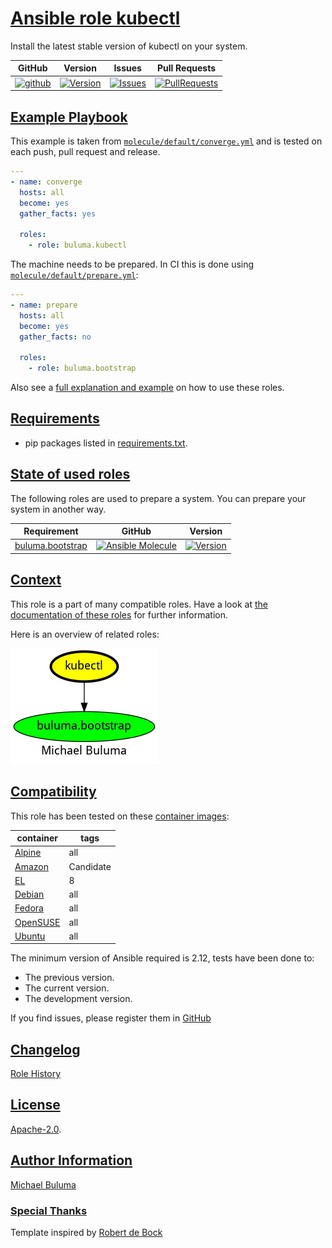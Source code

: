 # [Ansible role kubectl](#kubectl)

Install the latest stable version of kubectl on your system.

|GitHub|Version|Issues|Pull Requests|
|------|-------|------|-------------|
|[![github](https://github.com/buluma/ansible-role-kubectl/actions/workflows/molecule.yml/badge.svg)](https://github.com/buluma/ansible-role-kubectl/actions/workflows/molecule.yml)|[![Version](https://img.shields.io/github/release/buluma/ansible-role-kubectl.svg)](https://github.com/buluma/ansible-role-kubectl/releases/)|[![Issues](https://img.shields.io/github/issues/buluma/ansible-role-kubectl.svg)](https://github.com/buluma/ansible-role-kubectl/issues/)|[![PullRequests](https://img.shields.io/github/issues-pr-closed-raw/buluma/ansible-role-kubectl.svg)](https://github.com/buluma/ansible-role-kubectl/pulls/)|

## [Example Playbook](#example-playbook)

This example is taken from [`molecule/default/converge.yml`](https://github.com/buluma/ansible-role-kubectl/blob/master/molecule/default/converge.yml) and is tested on each push, pull request and release.

```yaml
---
- name: converge
  hosts: all
  become: yes
  gather_facts: yes

  roles:
    - role: buluma.kubectl
```

The machine needs to be prepared. In CI this is done using [`molecule/default/prepare.yml`](https://github.com/buluma/ansible-role-kubectl/blob/master/molecule/default/prepare.yml):

```yaml
---
- name: prepare
  hosts: all
  become: yes
  gather_facts: no

  roles:
    - role: buluma.bootstrap
```

Also see a [full explanation and example](https://buluma.github.io/how-to-use-these-roles.html) on how to use these roles.


## [Requirements](#requirements)

- pip packages listed in [requirements.txt](https://github.com/buluma/ansible-role-kubectl/blob/master/requirements.txt).

## [State of used roles](#state-of-used-roles)

The following roles are used to prepare a system. You can prepare your system in another way.

| Requirement | GitHub | Version |
|-------------|--------|--------|
|[buluma.bootstrap](https://galaxy.ansible.com/buluma/bootstrap)|[![Ansible Molecule](https://github.com/buluma/ansible-role-bootstrap/actions/workflows/molecule.yml/badge.svg)](https://github.com/buluma/ansible-role-bootstrap/actions/workflows/molecule.yml)|[![Version](https://img.shields.io/github/release/buluma/ansible-role-bootstrap.svg)](https://github.com/shadowwalker/ansible-role-bootstrap)|

## [Context](#context)

This role is a part of many compatible roles. Have a look at [the documentation of these roles](https://buluma.github.io/) for further information.

Here is an overview of related roles:

![dependencies](https://raw.githubusercontent.com/buluma/ansible-role-kubectl/png/requirements.png "Dependencies")

## [Compatibility](#compatibility)

This role has been tested on these [container images](https://hub.docker.com/u/buluma):

|container|tags|
|---------|----|
|[Alpine](https://hub.docker.com/repository/docker/buluma/alpine/general)|all|
|[Amazon](https://hub.docker.com/repository/docker/buluma/amazonlinux/general)|Candidate|
|[EL](https://hub.docker.com/repository/docker/buluma/enterpriselinux/general)|8|
|[Debian](https://hub.docker.com/repository/docker/buluma/debian/general)|all|
|[Fedora](https://hub.docker.com/repository/docker/buluma/fedora/general)|all|
|[OpenSUSE](https://hub.docker.com/repository/docker/buluma/opensuse/general)|all|
|[Ubuntu](https://hub.docker.com/repository/docker/buluma/ubuntu/general)|all|

The minimum version of Ansible required is 2.12, tests have been done to:

- The previous version.
- The current version.
- The development version.

If you find issues, please register them in [GitHub](https://github.com/buluma/ansible-role-kubectl/issues)

## [Changelog](#changelog)

[Role History](https://github.com/buluma/ansible-role-kubectl/blob/master/CHANGELOG.md)

## [License](#license)

[Apache-2.0](https://github.com/buluma/ansible-role-kubectl/blob/master/LICENSE).

## [Author Information](#author-information)

[Michael Buluma](https://buluma.github.io/)


### [Special Thanks](#special-thanks)

Template inspired by [Robert de Bock](https://github.com/robertdebock)
